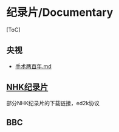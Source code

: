 # 纪录片/Documentary
[ToC]

## 央视
* [手术两百年.md](https://github.com/yaoqs/42/blob/master/%E7%BA%AA%E5%BD%95%E7%89%87/%E6%89%8B%E6%9C%AF%E4%B8%A4%E7%99%BE%E5%B9%B4.md)

## [NHK纪录片](https://github.com/yaoqs/42/blob/master/%E7%BA%AA%E5%BD%95%E7%89%87/NHK%E7%BA%AA%E5%BD%95%E7%89%87.md)
部分NHK纪录片的下载链接，ed2k协议

## BBC
